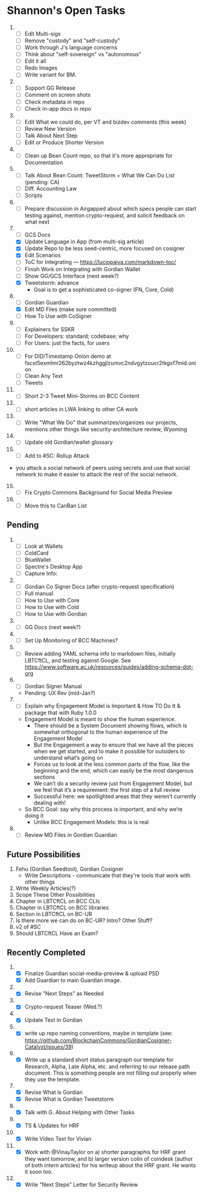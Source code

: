 # Shannon's Open Tasks

1. * [ ] Edit Multi-sigs
   * [ ] Remove "custody" and "self-custody" 
   * [ ] Work through J's language concerns
   * [ ] Think about "self-sovereign" vs "autonomous"
   * [ ] Edit it all
   * [ ] Redo Images
   * [ ] Write variant for BM.
1. * [ ] Support GG Release
   * [ ] Comment on screen shots
   * [ ] Check metadata in repo
   * [ ] Check in-app docs in repo
3. * [ ] Edit What we could do, per VT and bizdev comments (this week)
   * [ ] Review New Version
   * [ ] Talk About Next Step
   * [ ] Edit or Produce Shorter Version
3. * [ ] Clean up Bean Count repo, so that it's more appropriate for Documentation
4. * [ ] Talk About Bean Count: TweetStorm + What We Can Do List (pending: CA)
    * [ ] Diff. Accounting Law
    * [ ] Scripts
5. * [ ] Prepare discussion in Airgapped about which specs people can start testing against, mention crypto-request, and solicit feedback on what next
6. * [ ] GCS Docs
   * [X] Update Language in App (from multi-sig article)
   * [X] Update Repo to be less seed-centric, more focused on cosigner
   * [X] Edit Scenarios
   * [ ] ToC for Integrating — https://luciopaiva.com/markdown-toc/
   * [ ] Finish Work on Integrating with Gordian Wallet
   * [ ] Show GG/GCS Interface (next week?)
   * [X] Tweetstorm: advance 
      * Goal is to get a sophisticated co-signer (FN, Core, Cold)
7. * [ ] Gordian Guardian
   * [X] Edit MD Files (make sure committed)
   * [ ] How To Use with CoSigner
8. * [ ] Explainers for SSKR
   * [ ] For Developers: standard; codebase; why
   * [ ] For Users: just the facts, for users   
9. * [ ] For DID/Timestamp Onion demo at fscst5exmlmr262byztwz4kzhggjlzumvc2ndvgytzoucr2tkgxf7mid.onion
   * [ ] Clean Any Text
   * [ ] Tweets
10. * [ ] Short 2-3 Tweet Mini-Storms on BCC Content
11. * [ ] short articles in LWA linking to other CA work
12. * [ ] Write "What We Do" that summarizes/organizes our projects, mentions other things like security-architecture review, Wyoming
13. * [ ] Update old Gordian/wallet glossary
14. * [ ] Add to #SC: Rollup Attack
   * you attack a social network of peers using secrets and use that social network to make it easier to attack the rest of the social network.
15. * [ ] Fix Crypto Commons Background for Social Media Preview
16. * [ ] Move this to CanBan List

## Pending

1. * [ ] Look at Wallets
   * [ ] ColdCard
   * [ ] BlueWallet
   * [ ] Spectre's Desktop App
   * [ ] Capture Info: 
1. * [ ] Gordian Co Signer Docs (after crypto-request specification)
   * [ ] Full manual
   * [ ] How to Use with Core
   * [ ] How to Use with Cold
   * [ ] How to Use with Gordian
1. * [ ] GG Docs (next week?)
1. * [ ] Set Up Monitoring of BCC Machines?
1. * [ ] Review adding YAML schema info to markdown files, initially LBTCftCL, and testing against Google. See https://www.software.ac.uk/resources/guides/adding-schema-dot-org
1. * [ ] Gordian Signer Manual
   * Pending: UX Rev (mid-Jan?)
1. * [ ] Explain why Engagement Model is Important & How TO Do It & package that with Ruby 1.0.0
   * Engagement Model is meant to show the human experience.
      * There should be a System Document showing flows, which is somewhat orthogonal to the human experience of the Engagement Model
      * But the Engagement a way to ensure that we have all the pieces when we get started, and to make it possible for outsiders to understand what’s going on
      * Forces us to look at the less common parts of the flow, like the beginning and the end, which can easily be the most dangerous sections
      * We can’t do a security review just from Engagement Model, but we feel that it’s a requirement: the first step of a full review
      * Successful here: we spotlighted areas that they weren’t currently dealing with!
   * So BCC Goal: say why this process is important, and why we’re doing it
      * Unlike BCC Engagement Models: this is is real
1. * [ ] Review MD Files in Gordian Guardian

## Future Possibilities

1. Fehu (Gordian Seedtool), Gordian Cosigner
   * Write Descriptions - communicate that they're tools that work with other things
1. Write Weekly Articles(?)
1. Scope These Other Possibilities
1. Chapter in LBTCftCL on BCC CLIs
1. Chapter in LBTCftCL on BCC libraries
1. Section in LBTCftCL on BC-UR
1. Is there more we can do on BC-UR? Intro? Other Stuff?
1. v2 of #SC
1. Should LBTCftCL Have an Exam?

## Recently Completed

1. * [X] Finalize Guardian social-media-preview & upload PSD
   * [X] Add Guardian to main Guardian image.
1. * [X] Revise "Next Steps" as Needed
1. * [X] Crypto-request Teaser (Wed.?)
1. * [X] Update Text in Gordian
1. * [X] write up repo naming conventions, maybe in template (see: https://github.com/BlockchainCommons/GordianCosigner-Catalyst/issues/39)
1. * [X] Write up a standard short status paragraph our template for Research, Alpha, Late Alpha, etc. and referring to our release path document. This is something people are not filling out properly when they use the template. 
1. * [X] Revise What is Gordian
   * [X] Revise What is Gordian Tweetstorm
1. * [X] Talk with G. About Helping with Other Tasks
1. * [X] TS & Updates for HRF
1. * [X] Write Video Text for Vivian
1. * [X] Work with @VinayTaylor on a) shorter paragraphis for HRF grant they want tomorrow, and b) larger version colin of coindesk (author of both intern articles) for his writeup about the HRF grant. He wants it soon too.
1. * [X] Write "Next Steps" Letter for Security Review
